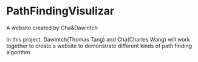 # PathFindingVisulizar
A website created by Cha&amp;Dawintch

In this project, Dawintch(Thomas Tang) and Cha(Charles Wang) will work together to create a website to demonstrate different kinds of path finding algorithm
